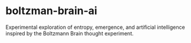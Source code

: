 # boltzman-brain-ai
Experimental exploration of entropy, emergence, and artificial intelligence inspired by the Boltzmann Brain thought experiment.
